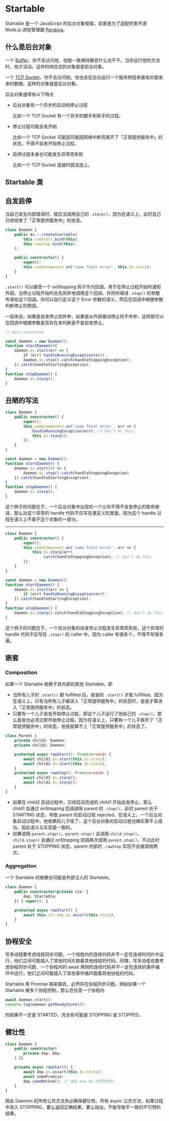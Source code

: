 # Startable

Startable 是一个 JavaScript 的后台对象框架。初衷是为了适配阿里开源 Node.js 进程管理器 [Pandora](https://github.com/midwayjs/pandora)。

## 什么是后台对象

一个 [Buffer](https://nodejs.org/dist/latest-v14.x/docs/api/buffer.html#buffer_class_buffer)，你不去访问他，他就一致保持静态什么也不干。当你运行他的方法时，他才活动。这样的响应式的对象就是前台对象。

一个 [TCP Socket](https://nodejs.org/dist/latest-v14.x/docs/api/net.html#net_class_net_socket)，你不去访问他，他也会在后台运行一个服务例程来接收对面发来的数据。这样的对象就是后台对象。

后台对象通常有以下特点

- 后台对象有一个异步的启动和停止过程

	比如一个 TCP Socket 有一个异步的握手和挥手的过程。

- 停止过程可能自发开始

	比如一个 TCP Socket 可能因可能因网络中断而离开了「正常提供服务中」的状态，不得不自发开始停止过程。

- 启停过程本身也可能发生异常而失败

	比如一个 TCP Socket 连接时就没连上。

## Startable 类

## 自发启停

当自己发生内部错误时，就应当调用自己的 `.starp()`，因为在语义上，此时自己已经结束了「正常提供服务中」的状态。

```ts
class Daemon {
	public $s = createStartable(
		this.rawStart.bind(this),
		this.rawStop.bind(this),
	);

	public constructor() {
		super();
		this.someComponent.on('some fatal error', this.$s.starp);
	}
}
```

`.start()` 可以接受一个 onStopping 钩子作为回调，用于在停止过程开始时通知外部。当停止过程开始时会先同步地调用这个回调，并将你填进 `.stop()` 的参数传递给这个回调。你可以自行定义这个 Error 参数的语义，然后在回调中根据参数判断停止的原因。

一般来说，如果是自发停止则传参，如果是从外部被动停止则不传参，这样就可以在回调中根据参数是否存在来判断是不是自发停止。

```ts
// main coroutine

const daemon = new Daemon();
function startDaemon(){
	daemon.$s.start(err => {
		if (err) handleRunningException(err);
		daemon.$s.stop().catch(handleStoppingException);
	}).catch(handleStartingException);
}
function stopDaemon() {
	daemon.$s.starp();
}
```

## 丑陋的写法

```ts
class Daemon {
	public constructor() {
		super();
		this.someComponent.on('some fatal error', err => {
			handleRunningException(err); // don't do this.
			this.$s.starp();
		});
	}
}

const daemon = new Daemon();
function startDaemon() {
	daemon.$s.start(() => {
		daemon.$s.stop().catch(handleStoppingException)
	}).catch(handleStartingException);
}
function stopDaemon() {
	daemon.$s.starp();
}
```

这个例子的问题在于，一个后台对象中出现的一个让你不得不自发停止的致命错误，那么对这个异常的 handle 代码不应写在类定义的里面，因为这个 handle 过程在语义上不属于这个对象的一部分。

---

```ts
class Daemon {
	public constructor() {
		super();
		this.someComponent.on('some fatal error', err => {
			this.$s.starp(err)
				.catch(handleStoppingException); // don't do this.
		});
	}
}

const daemon = new Daemon();
function startDaemon() {
	daemon.$s.start(err => {
		if (err) handleRunningException(err);
	}).catch(handleStartingException);
}
function stopDaemon() {
	daemon.$s.starp().catch(handleStoppingException); // don't do this.
}
```

这个例子的问题在于，一个后台对象的自发停止过程发生异常而失败，这个异常的 handle 代码不应写在 `.stop()` 的 caller 中，因为 caller 有很多个，不得不写很多遍。

## 嵌套

### Composition

如果一个 Startable 依赖于其内部的其他 Startable，即

- 当所有儿子的 `.start()` 都 fulfilled 后，爸爸的 `.start()` 才能 fulfilled。因为在语义上，只有当所有儿子都进入「正常提供服务中」的状态时，爸爸才算进入「正常提供服务中」的状态。
- 只要有一个儿子自发开始停止过程，即这个儿子运行了他自己的 `.stop()`，那么爸爸也必须立即开始停止过程。因为在语义上，只要有一个儿子离开了「正常提供服务中」的状态，爸爸就算不上「正常提供服务中」的状态了。

```ts
class Parent {
	private child1: Daemon;
	private child2: Daemon;

	protected async rawStart(): Promise<void> {
		await child1.$s.start(this.$s.starp);
		await child2.$s.start(this.$s.starp);
	}
	protected async rawStop(): Promise<void> {
		await child2.$s.starp();
		await child1.$s.starp();
	}
}
```

- 如果在 child2 启动过程中，已经启动完成的 child1 开始自发停止，那么 child1 会通过 onStopping 回调调用 parent 的 `.stop()`，此时 parent 处于 STARTING 状态，导致 parent 的启动过程 rejected。在语义上，一个后台对象启动过程中，他依赖的儿子挂了，这个后台对象的启动过程也确实算不上成功，因此语义与实现是一致的。
- 如果调用 `parent.stop()`，`parent.stop()` 会调用 `child.stop()`，`child.stop()` 会通过 onStopping 回调再次调用 `parent.stop()`，不过此时 parent 处于 STOPPING 状态，parent 内部的 `.rawStop` 实现不会被调用两次。

### Aggregation

一个 Startable 的依赖也可能是外部注入的 Startable。

```ts
class Daemon {
	public constructor(private ctx: {
		dep: Startable;
	}) { super(); }

	protected async rawStart() {
		await this.ctx.dep.$s.assart(this.starp);
	}
}
```

## 协程安全

写多线程要考虑线程同步问题，一个线程内的连续代码并不一定在连续时间片中运行，他们之间可能插入了其他时间片跑着其他线程的代码。同理，写多协程也要考虑协程同步问题，一个协程内的 await 两侧的连续代码并不一定在连续的事件循环中运行，他们之间可能插入了其他事件循环跑着其他协程的代码。

Startable 用 Promise 搞来搞去，必然存在协程同步问题。例如如果一个 Startable 被多个协程控制，那么在任意一个协程内

```ts
await daemon.start();
console.log(daemon.getReadyState());
```

的结果不一定是 STARTED，完全有可能是 STOPPING 或 STOPPED。

## 健壮性

```ts
class Daemon {
	public constructor(
		private dep: Dep,
	) {}

	private async rawStart() {
		await dep.$s.assart(this.$s.starp);
		await somePromise;
		dep.someMethod(); // dep may be STOPPING.
	}
}
```

因此 Daemon 的所有公共方法务必确保健壮性。所有 async 公共方法，如果过程中进入 STOPPING，要么返回正确结果，要么抛出，不能导致不一致的不可预料结果。
